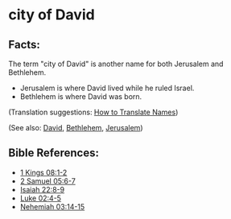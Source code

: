# city of David #

## Facts: ##

The term "city of David" is another name for both Jerusalem and Bethlehem.

 * Jerusalem is where David lived while he ruled Israel.
 * Bethlehem is where David was born.

(Translation suggestions: [How to Translate Names](en/ta-vol1/translate/man/translate-names))

(See also: [David](../other/david.md), [Bethlehem](../other/bethlehem.md), [Jerusalem](../other/jerusalem.md))

## Bible References: ##

* [1 Kings 08:1-2](en/tn/1ki/help/08/01)
* [2 Samuel 05:6-7](en/tn/2sa/help/05/06)
* [Isaiah 22:8-9](en/tn/isa/help/22/08)
* [Luke 02:4-5](en/tn/luk/help/02/04)
* [Nehemiah 03:14-15](en/tn/neh/help/03/14)